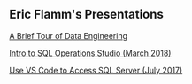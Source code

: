 ## Eric Flamm's Presentations

[A Brief Tour of Data Engineering](https://github.com/eflamm/presentations/blob/master/A%20Brief%20Tour%20of%20Data%20Engineering.pdf)

[Intro to SQL Operations Studio (March 2018)](https://github.com/eflamm/presentations/blob/master/Intro%20to%20SQL%20Operations%20Studio.pptx)

[Use VS Code to Access SQL Server (July 2017)](https://github.com/eflamm/presentations/blob/master/Use%20Visual%20Studio%20Code%20to%20Access%20SQL%20Server.pptx)
